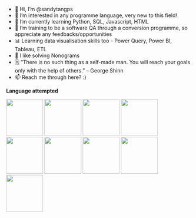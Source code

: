 - 👋 Hi, I’m @sandytangps
- 👀 I’m interested in any programme language, very new to this field!
- 🌱 I’m currently learning Python, SQL, Javascript, HTML
- 💞️ I’m training to be a software QA through a conversion programme, so appreciate any feedbacks/opportunities
- 📊 Learning data visualisation skills too - Power Query, Power BI, Tableau, ETL
- 🧩 I like solving Nonograms
- 🗒 “There is no such thing as a self-made man. You will reach your goals only with the help of others.” – George Shinn
- 📫 Reach me through here? :)

<link rel="stylesheet" href="https://cdn.jsdelivr.net/gh/devicons/devicon@v2.15.1/devicon.min.css">
<strong>Language attempted</strong><br>

<img src="https://cdn.jsdelivr.net/gh/devicons/devicon/icons/python/python-original.svg" width = "100" height = "100" /> <img src="https://cdn.jsdelivr.net/gh/devicons/devicon/icons/selenium/selenium-original.svg" width = "100" height = "100"/> <img src="https://cdn.jsdelivr.net/gh/devicons/devicon/icons/slack/slack-original.svg" width = "100" height = "100"/> <img src="https://cdn.jsdelivr.net/gh/devicons/devicon/icons/sqlite/sqlite-original.svg" width = "100" height = "100"/>
<img src="https://cdn.jsdelivr.net/gh/devicons/devicon/icons/vscode/vscode-original.svg" width = "100" height = "100"/>
<img src="https://cdn.jsdelivr.net/gh/devicons/devicon/icons/pytest/pytest-original.svg" width = "100" height = "100"/>
<img src="https://cdn.jsdelivr.net/gh/devicons/devicon/icons/jira/jira-original.svg" width = "100" height = "100"/>
<img src="https://cdn.jsdelivr.net/gh/devicons/devicon/icons/javascript/javascript-original.svg" width = "100" height = "100"/>
<img src="https://cdn.jsdelivr.net/gh/devicons/devicon/icons/android/android-original.svg" width = "100" height = "100"/>
          
            
          
<!---
sandytangps/sandytangps is a ✨ special ✨ repository because its `README.md` (this file) appears on your GitHub profile.
You can click the Preview link to take a look at your changes.
--->
